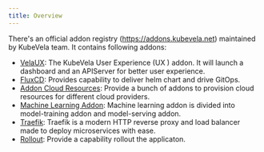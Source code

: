```yaml
---
title: Overview
---
```


There's an official addon registry (https://addons.kubevela.net) maintained by KubeVela team. It contains following addons:

* [VelaUX](./velaux): The KubeVela User Experience (UX ) addon. It will launch a dashboard and an APIServer for better user experience.
* [FluxCD](./fluxcd): Provides capability to deliver helm chart and drive GitOps.
* [Addon Cloud Resources](./terraform): Provide a bunch of addons to provision cloud resources for different cloud providers.
* [Machine Learning Addon](./ai): Machine learning addon is divided into model-training addon and model-serving addon.
* [Traefik](./traefik): Traefik is a modern HTTP reverse proxy and load balancer made to deploy microservices with ease.
* [Rollout](./rollout): Provide a capability rollout the applicaton.
